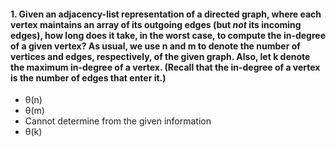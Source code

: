 #### 1. Given an adjacency-list representation of a directed graph, where each vertex maintains an array of its outgoing edges (but *not* its incoming edges), how long does it take, in the worst case, to compute the in-degree of a given vertex? As usual, we use n and m to denote the number of vertices and edges, respectively, of the given graph. Also, let k denote the maximum in-degree of a vertex. (Recall that the in-degree of a vertex is the number of edges that enter it.)
- θ(n)
- θ(m)
- Cannot determine from the given information
- θ(k)
